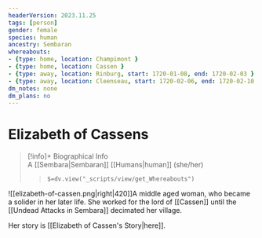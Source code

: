 ```yaml
---
headerVersion: 2023.11.25
tags: [person]
gender: female
species: human
ancestry: Sembaran
whereabouts:
- {type: home, location: Champimont }
- {type: home, location: Cassen }
- {type: away, location: Rinburg, start: 1720-01-08, end: 1720-02-03 }
- {type: away, location: Cleenseau, start: 1720-02-06, end: 1720-02-10 }
dm_notes: none
dm_plans: no
---
```

# Elizabeth of Cassens
>[!info]+ Biographical Info  
> A [[Sembara|Sembaran]] [[Humans|human]] (she/her)  
>> `$=dv.view("_scripts/view/get_Whereabouts")`

![[elizabeth-of-cassen.png|right|420]]A middle aged woman, who became a solider in her later life. She worked for the lord of [[Cassen]] until the [[Undead Attacks in Sembara]] decimated her village.

Her story is [[Elizabeth of Cassen's Story|here]].


